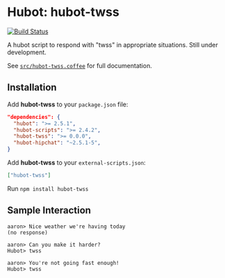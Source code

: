 # Hubot: hubot-twss

[![Build Status](https://travis-ci.org/aaronstaves/hubot-twss.svg?branch=master)](https://travis-ci.org/aaronstaves/hubot-twss)

A hubot script to respond with "twss" in appropriate situations.  Still under development.

See [`src/hubot-twss.coffee`](src/hubot-twss.coffee) for full documentation.

## Installation

Add **hubot-twss** to your `package.json` file:

```json
"dependencies": {
  "hubot": ">= 2.5.1",
  "hubot-scripts": ">= 2.4.2",
  "hubot-twss": ">= 0.0.0",
  "hubot-hipchat": "~2.5.1-5",
}
```

Add **hubot-twss** to your `external-scripts.json`:

```json
["hubot-twss"]
```

Run `npm install hubot-twss`

## Sample Interaction

```
aaron> Nice weather we're having today
(no response)
```
```
aaron> Can you make it harder?
Hubot> twss
```
```
aaron> You're not going fast enough!
Hubot> twss
```
